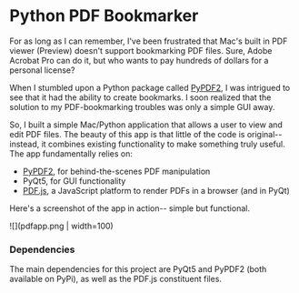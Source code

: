# Python PDF Bookmarker

For as long as I can remember, I've been frustrated that Mac's built in PDF viewer (Preview) doesn't support bookmarking PDF files. Sure, Adobe Acrobat Pro can do it, but who wants to pay hundreds of dollars for a personal license?

When I stumbled upon a Python package called [PyPDF2](https://pythonhosted.org/PyPDF2/), I was intrigued to see that it had the ability to create bookmarks. I soon realized that the solution to my PDF-bookmarking troubles was only a simple GUI away.

So, I built a simple Mac/Python application that allows a user to view and edit PDF files. The beauty of this app is that little of the code is original-- instead, it combines existing functionality to make something truly useful. The app fundamentally relies on:
* [PyPDF2](https://pythonhosted.org/PyPDF2/), for behind-the-scenes PDF manipulation
* PyQt5, for GUI functionality
* [PDF.js](https://mozilla.github.io/pdf.js/), a JavaScript platform to render PDFs in a browser (and in PyQt)

Here's a screenshot of the app in action-- simple but functional.

![](pdfapp.png | width=100)

### Dependencies

The main dependencies for this project are PyQt5 and PyPDF2 (both available on PyPi), as well as the PDF.js constituent files. 


